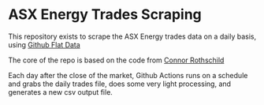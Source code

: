 # ASX Energy Trades Scraping

This repository exists to scrape the ASX Energy trades data on a daily basis, using [Github Flat Data](https://githubnext.com/projects/flat-data/)

The core of the repo is based on the code from [Connor Rothschild](https://www.connorrothschild.com/post/flat-data-r)

Each day after the close of the market, Github Actions runs on a schedule and grabs the daily trades file, does some very light processing, and generates a new csv output file.

